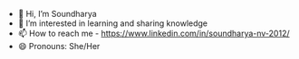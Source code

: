 - 👋 Hi, I’m Soundharya
- 👀 I’m interested in learning and sharing knowledge
- 📫 How to reach me  - https://www.linkedin.com/in/soundharya-nv-2012/
- 😄 Pronouns: She/Her

<!---
Soundharya-NVS/Soundharya-NVS is a ✨ special ✨ repository because its `README.md` (this file) appears on your GitHub profile.
You can click the Preview link to take a look at your changes.
--->

